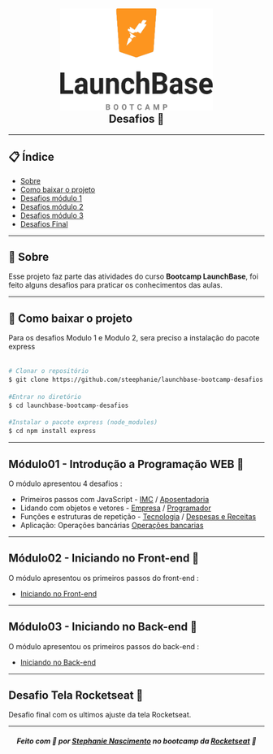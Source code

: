 <h2 align="center">
    <img src="wallpapper.png" width="300" height="200">
    <br>
    <b>Desafios 🚀</b> 
    </br>
</h2>

---

## 📋 Índice

- [Sobre](#sobre)
- [Como baixar o projeto](#baixar)
- [Desafios módulo  1](#modulo01)
- [Desafios módulo  2](#modulo02)
- [Desafios módulo  3](#modulo03)
- [Desafios Final](#final)

---
<a id="sobre"></a>
## 🔖 Sobre

Esse projeto faz parte das atividades do curso <strong>Bootcamp LaunchBase</strong>, foi feito alguns desafios para praticar os conhecimentos das aulas.

---
<a id="baixar"></a>
## 📁 Como baixar o projeto

Para os desafios Modulo 1 e Modulo 2, sera preciso a instalação do pacote express

```bash

# Clonar o repositório
$ git clone https://github.com/steephanie/launchbase-bootcamp-desafios

#Entrar no diretório
$ cd launchbase-bootcamp-desafios

#Instalar o pacote express (node_modules)
$ cd npm install express

```
---

<a id="modulo01"></a>
## Módulo01 - Introdução a Programação WEB 🚀

O módulo apresentou 4 desafios :

- Primeiros passos com JavaScript - [IMC](https://github.com/steephanie/launchbase-bootcamp-desafios/blob/master/Modulo01/imc.js) / [Aposentadoria](https://github.com/steephanie/launchbase-bootcamp-desafios/blob/master/Modulo01/aposentadoria.js)
- Lidando com objetos e vetores - [Empresa](https://github.com/steephanie/launchbase-bootcamp-desafios/blob/master/Modulo01/empresa.js) / [Programador](https://github.com/steephanie/launchbase-bootcamp-desafios/blob/master/Modulo01/programador.js)
- Funções e estruturas de repetição - [Tecnologia](https://github.com/steephanie/launchbase-bootcamp-desafios/blob/master/Modulo01/tecnologia.js) / [Despesas e Receitas](https://github.com/steephanie/launchbase-bootcamp-desafios/blob/master/Modulo01/despesas_receita.js)
- Aplicação: Operações bancárias [Operações bancarias](https://github.com/steephanie/launchbase-bootcamp-desafios/blob/master/Modulo01/operacoes_bancarias.js)

---

<a id="modulo02"></a>
## Módulo02 - Iniciando no Front-end 🚀 

O módulo apresentou os primeiros passos do front-end :

- [Iniciando no Front-end](https://github.com/steephanie/launchbase-bootcamp-desafios/tree/master/Modulo02)

---

<a id="modulo03"></a>
## Módulo03 - Iniciando no Back-end 🚀 

O módulo apresentou os primeiros passos do back-end :

- [Iniciando no Back-end](https://github.com/steephanie/launchbase-bootcamp-desafios/tree/master/Modulo03)

---

<a id="final"></a>
## Desafio Tela Rocketseat 🚀 

Desafio final com os ultimos ajuste da tela Rocketseat.

---

<h5 align="center">
    Feito com 💜 por <a href="https://www.linkedin.com/in/stephanie-nascimento-71ab51152/" target="_blank">Stephanie Nascimento</a> no bootcamp da <a href="https://rocketseat.com.br/" target="_blank">Rocketseat</a> 🚀
</h5>
